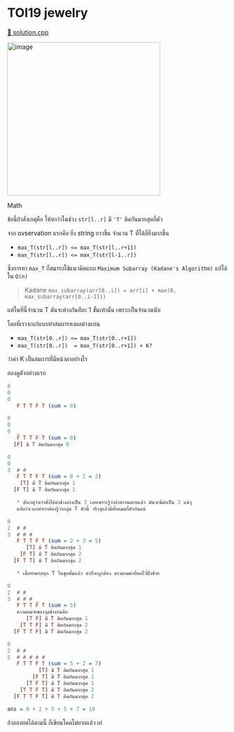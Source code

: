 # TOI19 jewelry

[🎉 solution.cpp](./toi19_jewelry.cpp)

<img width="350" alt="image" src="https://github.com/krist7599555/toi/assets/19445033/95ccb6f3-3f7f-47d0-b003-390ce1b5a8d0">

Math

ข้อนี้ถ้าสังเกตุคือ ให้หาว่าในช่วง `str[l..r]` มี `'T'` ติดกันมากสุดกี่ตัว

จาก ovservation แรกคือ ยิ่ง string ยาวขึ้น จำนวน T ที่ได้ก็ยิ่งมากขึ้น

- `max_T(str[l..r]) <= max_T(str[l..r+1])`
- `max_T(str[l..r]) <= max_T(str[l-1..r])`

ซึ่งการหา `max_T` ก็สมารถใช้แนวคิดแบบ `Maximum Subarray (Kadane's Algorithm)` แก้ได้ใน `O(n)`

> Kadane `max_subarray(arr[0..i]) = arr[i] + max(0, max_subarray(arr[0..i-1]))`

แต่ในที่นี้จำนวน T มันจะต่างกันทีละ 1 ขั้นเท่านั้น เพราะเป็นจำนวนนับ

โดยที่เราจะแก้แบบทำสมการหาผลต่างแทน

- `max_T(str[0..r]) <= max_T(str[0..r+1])`
- `max_T(str[0..r])  = max_T(str[0..r+1]) + K?`

ว่าค่า K เป็นสมการที่มีหน้าตาอย่างไร

ลองดูตัวอย่างแรก

```haskell
0
0
0
   F T T F T (sum = 0)

0
0
0  _
   F T T F T (sum = 0)
  [F] มี T ติดกันมากสุด 0

0
0
3  # #
   F T T F T (sum = 0 + 2 = 2)
    [T] มี T ติดกันมากสุด 1
  [F T] มี T ติดกันมากสุด 1

   * สังเกตุว่าเราตั้งให้ค่าข้างล่างเป็น 3 เลยเพราะรู้ว่าถ้าทำจนครบแล้ว มันจะมีค่าเป็น 3 แน่ๆ
   แปลว่าเวลาทำเราต้องรู้ว่ากลุ่ม T ตัวนี้ จริงๆแล้วมีทั้งหมดกี่ตัวกันแน่

0
2  # #
3  # # #
   F T T F T (sum = 2 + 3 = 5)
      [T] มี T ติดกันมากสุด 1
    [F T] มี T ติดกันมากสุด 2
  [F T T] มี T ติดกันมากสุด 2

   * เมื่อทำครบทุก T ในชุดนั้นแล้ว ค่าก็จะถูกต้อง ตรงตามค่าที่ทดไว้ฝั่งซ้าย

0
2  # #
3  # # # _
   F T T F T (sum = 5)
   ความหมายของจุดข้างบนคือ
      [T F] มี T ติดกันมากสุด 1
    [T T F] มี T ติดกันมากสุด 2
  [F T T F] มี T ติดกันมากสุด 2

0
2  # #
5  # # # # #
   F T T F T (sum = 5 + 2 = 7)
          [T] มี T ติดกันมากสุด 1
        [F T] มี T ติดกันมากสุด 1
      [T F T] มี T ติดกันมากสุด 1
    [T T F T] มี T ติดกันมากสุด 2
  [F T T F T] มี T ติดกันมากสุด 2

ans = 0 + 2 + 5 + 5 + 7 = 19
```

ถ้าลองทดได้ตามนี้ ก็เขียนโคดไม่ยากแล้ว เย่
